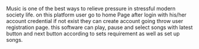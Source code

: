 
Music is one of the best ways to relieve pressure in stressful modern society life. on this platform user go to home Page after login with his/her account credential if not exist they can create account going throw user registration page. this software can play, pause and select songs with latest button and next button according to sets requirement as well as set up songs.
